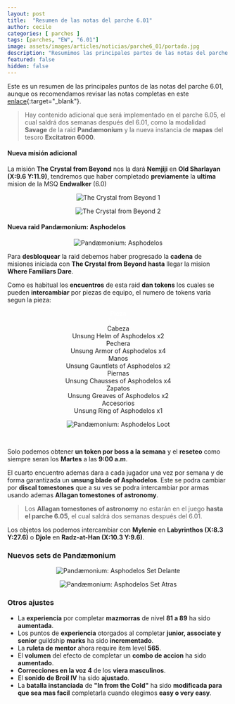 ```yaml
---
layout: post
title:  "Resumen de las notas del parche 6.01"
author: cecile
categories: [ parches ]
tags: [parches, "EW", "6.01"]
image: assets/images/articles/noticias/parche6_01/portada.jpg
description: "Resumimos las principales partes de las notas del parche 6.01."
featured: false
hidden: false
---
```


Este es un resumen de las principales puntos de las notas del parche 6.01, aunque os recomendamos revisar las notas completas en este [enlace](https://eu.finalfantasyxiv.com/lodestone/topics/detail/3df29f713b3b157bad098c50abf85cd6938df386){:target="_blank"}.

<blockquote>
Hay contenido adicional que será implementado en el parche 6.05, el cual saldrá dos semanas después del 6.01, como la modalidad <b>Savage</b> de la raid <b>Pandæmonium</b> y la nueva instancia de <b>mapas</b> del tesoro <b>Excitatron 6000</b>.
</blockquote> 


#### Nueva misión adicional 

La misión **The Crystal from Beyond** nos la dará **Nemjiji** en **Old Sharlayan (X:9.6 Y:11.9)**, tendremos que haber completado **previamente** la **ultima** mision de la MSQ **Endwalker** (6.0)


<p align="center"><img src="{{ site.baseurl }}/assets/images/articles/noticias/parche6_01/601_01.jpg" alt="The Crystal from Beyond 1"/></p>
<p align="center"><img src="{{ site.baseurl }}/assets/images/articles/noticias/parche6_01/601_02.jpg" alt="The Crystal from Beyond 2"/></p>


#### Nueva raid Pandæmonium: Asphodelos

<p align="center"><img src="{{ site.baseurl }}/assets/images/articles/noticias/parche6_01/601_03.jpg" alt="Pandæmonium: Asphodelos"/></p>

Para **desbloquear** la raid debemos haber progresado la **cadena** de misiones iniciada con **The Crystal from Beyond** **hasta** llegar la mision **Where Familiars Dare**.

Como es habitual los **encuentros** de esta raid **dan tokens** los cuales se pueden **intercambiar** por piezas de equipo, el numero de tokens varia segun la pieza:

<div class="container">
  <div class="row">   
    <div class="col-6 border bg-dark" align="center">
        <font color="white"><b>Pieza</b></font>
    </div>    
    <div class="col-6 border bg-dark" align="center">
        <font color="white"><b>Tokens</b></font>
    </div>        
  </div> 
  <div class="row">   
    <div class="col-6 border bg-light" align="center">
        Cabeza
    </div>    
    <div class="col-6 border bg-light" align="center">
        Unsung Helm of Asphodelos x2
    </div>        
  </div>  
  <div class="row"> 
    <div class="col-6 border bg-light" align="center">
        Pechera
    </div>    
    <div class="col-6 border bg-light" align="center">
        Unsung Armor of Asphodelos x4
    </div>    
  </div>
  <div class="row"> 
    <div class="col-6 border bg-light" align="center">
        Manos
    </div>    
    <div class="col-6 border bg-light" align="center">
        Unsung Gauntlets of Asphodelos x2
    </div>    
  </div>
  <div class="row"> 
    <div class="col-6 border bg-light" align="center">
        Piernas
    </div>    
    <div class="col-6 border bg-light" align="center">
        Unsung Chausses of Asphodelos x4
    </div>    
  </div> 
  <div class="row"> 
    <div class="col-6 border bg-light" align="center">
        Zapatos
    </div>    
    <div class="col-6 border bg-light" align="center">
        Unsung Greaves of Asphodelos x2
    </div>    
  </div> 
  <div class="row"> 
    <div class="col-6 border bg-light" align="center">
        Accesorios
    </div>    
    <div class="col-6 border bg-light" align="center">
        Unsung Ring of Asphodelos x1
    </div>    
  </div>            
</div>

<p align="center"><img src="{{ site.baseurl }}/assets/images/articles/noticias/parche6_01/pan_aspho_loot.jpg" alt="Pandæmonium: Asphodelos Loot"/></p>

<br/>

Solo podemos obtener **un token por boss a la semana** y el **reseteo** como siempre seran los **Martes** a las **9:00 a.m**.

El cuarto encuentro ademas dara a cada jugador una vez por semana y de forma garantizada un **unsung blade of Asphodelos**. Este se podra cambiar por **discal tomestones** que a su ves se podra intercambiar por armas usando ademas **Allagan tomestones of astronomy**.

<blockquote>
Los <b>Allagan tomestones of astronomy</b> no estarán en el juego <b>hasta el parche 6.05</b>, el cual saldrá dos semanas después del 6.01.
</blockquote> 

Los objetos los podemos intercambiar con **Mylenie** en **Labyrinthos (X:8.3 Y:27.6)** o **Djole** en **Radz-at-Han (X:10.3 Y:9.6)**.

### Nuevos sets de Pandæmonium

<p align="center"><img src="{{ site.baseurl }}/assets/images/articles/noticias/parche6_01/601_04.jpg" alt="Pandæmonium: Asphodelos Set Delante"/></p>

<p align="center"><img src="{{ site.baseurl }}/assets/images/articles/noticias/parche6_01/601_05.jpg" alt="Pandæmonium: Asphodelos Set Atras"/></p>


### Otros ajustes

- La **experiencia** por completar **mazmorras** de nivel **81 a 89** ha sido **aumentada**.
- Los puntos de **experiencia** otorgados al completar **junior, associate y senior** guildship **marks** ha sido **incrementado**.
- La **ruleta de mentor** ahora require item level **565**.
- El **volumen** del efecto de completar un **combo de accion** ha sido **aumentado**.
- **Correcciones en la voz 4** de los **viera masculinos**.
- El **sonido de Broil IV** ha sido **ajustado**.
- La **batalla instanciada** de **"In from the Cold"** ha sido **modificada para que sea mas facil** completarla cuando elegimos **easy o very easy**.